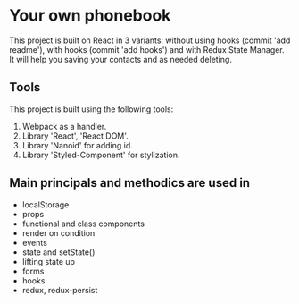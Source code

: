 # Your own phonebook

This project is built on React in 3 variants: without using hooks (commit 'add
readme'), with hooks (commit 'add hooks') and with Redux State Manager. It will help you saving your
contacts and as needed deleting.

## Tools

This project is built using the following tools:

1. Webpack as a handler.
2. Library 'React', 'React DOM'.
3. Library 'Nanoid' for adding id.
4. Library 'Styled-Component' for stylization.

## Main principals and methodics are used in

- localStorage
- props
- functional and class components
- render on condition
- events
- state and setState()
- lifting state up
- forms
- hooks
- redux, redux-persist
